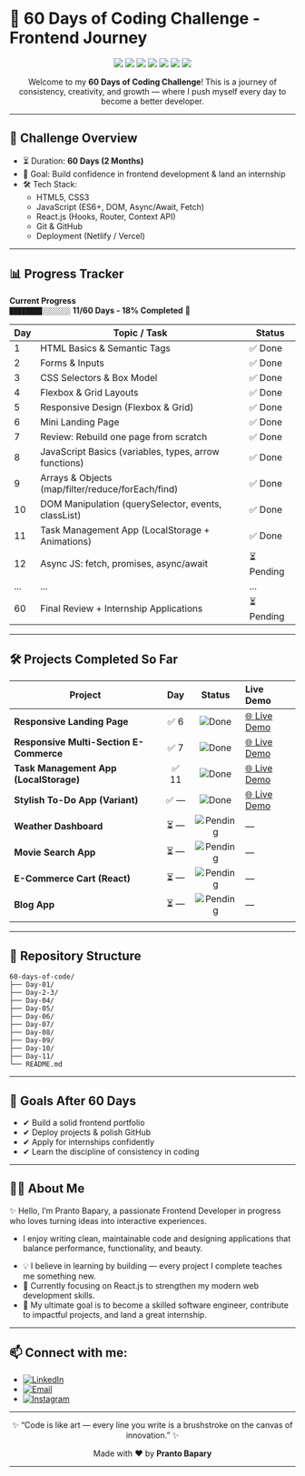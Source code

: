# 🚀 60 Days of Coding Challenge - Frontend Journey  

<p align="center">
  <img src="https://img.shields.io/badge/HTML5-E34F26?style=for-the-badge&logo=html5&logoColor=white" />
  <img src="https://img.shields.io/badge/CSS3-1572B6?style=for-the-badge&logo=css3&logoColor=white" />
  <img src="https://img.shields.io/badge/JavaScript-F7DF1E?style=for-the-badge&logo=javascript&logoColor=black" />
  <img src="https://img.shields.io/badge/React-20232A?style=for-the-badge&logo=react&logoColor=61DAFB" />
  <img src="https://img.shields.io/badge/Git-F05032?style=for-the-badge&logo=git&logoColor=white" />
  <img src="https://img.shields.io/badge/GitHub-181717?style=for-the-badge&logo=github&logoColor=white" />
  <img src="https://img.shields.io/badge/Netlify-00C7B7?style=for-the-badge&logo=netlify&logoColor=white" />
</p>

<p align="center">
  Welcome to my <b>60 Days of Coding Challenge</b>!  
  This is a journey of consistency, creativity, and growth — where I push myself every day to become a better developer.  
</p>

---

## 📅 Challenge Overview  

- ⏳ Duration: **60 Days (2 Months)**  
- 🎯 Goal: Build confidence in frontend development & land an internship  
- 🛠️ Tech Stack:
  - HTML5, CSS3  
  - JavaScript (ES6+, DOM, Async/Await, Fetch)  
  - React.js (Hooks, Router, Context API)  
  - Git & GitHub  
  - Deployment (Netlify / Vercel)  

---

## 📊 Progress Tracker  

**Current Progress**  
`████████░░░░░░░` **11/60 Days - 18% Completed** 🎉  

| Day | Topic / Task                                           | Status     |
| --- | ------------------------------------------------------ | ---------- |
| 1   | HTML Basics & Semantic Tags                            | ✅ Done   |
| 2   | Forms & Inputs                                         | ✅ Done   |
| 3   | CSS Selectors & Box Model                              | ✅ Done   |
| 4   | Flexbox & Grid Layouts                                 | ✅ Done   |
| 5   | Responsive Design (Flexbox & Grid)                     | ✅ Done   |
| 6   | Mini Landing Page                                      | ✅ Done   |
| 7   | Review: Rebuild one page from scratch                  | ✅ Done   |
| 8   | JavaScript Basics (variables, types, arrow functions)  | ✅ Done   |
| 9   | Arrays & Objects (map/filter/reduce/forEach/find)      | ✅ Done   |
| 10  | DOM Manipulation (querySelector, events, classList)    | ✅ Done   |
| 11  | Task Management App (LocalStorage + Animations)        | ✅ Done   |
| 12  | Async JS: fetch, promises, async/await                 | ⏳ Pending |
| ... | ...                                                    | ...        |
| 60  | Final Review + Internship Applications                 | ⏳ Pending |

---

## 🛠️ Projects Completed So Far  

| Project                                 |  Day |                             Status                             | Live Demo                                                 |
| --------------------------------------- | :--: | :------------------------------------------------------------: | :-------------------------------------------------------- |
| **Responsive Landing Page**             |  ✅ 6 |  ![Done](https://img.shields.io/badge/Status-Done-brightgreen) | [🌐 Live Demo](https://prantos-landing-page.netlify.app/) |
| **Responsive Multi-Section E-Commerce** |  ✅ 7 |  ![Done](https://img.shields.io/badge/Status-Done-brightgreen) | [🌐 Live Demo](https://leka-ecommerce.netlify.app/)       |
| **Task Management App (LocalStorage)**  | ✅ 11 |  ![Done](https://img.shields.io/badge/Status-Done-brightgreen) | [🌐 Live Demo](https://prantos-task-manager.netlify.app/) |
| **Stylish To-Do App (Variant)**         |  ✅ — |  ![Done](https://img.shields.io/badge/Status-Done-brightgreen) | [🌐 Live Demo](#)                                         |
| **Weather Dashboard**                   |  ⏳ — | ![Pending](https://img.shields.io/badge/Status-Pending-yellow) | —                                                         |
| **Movie Search App**                    |  ⏳ — | ![Pending](https://img.shields.io/badge/Status-Pending-yellow) | —                                                         |
| **E-Commerce Cart (React)**             |  ⏳ — | ![Pending](https://img.shields.io/badge/Status-Pending-yellow) | —                                                         |
| **Blog App**                            |  ⏳ — | ![Pending](https://img.shields.io/badge/Status-Pending-yellow) | —                                                         |
                                                      |
  

---

## 📂 Repository Structure  

```plaintext
60-days-of-code/
├── Day-01/
├── Day-2-3/
├── Day-04/
├── Day-05/
├── Day-06/
├── Day-07/
├── Day-08/
├── Day-09/
├── Day-10/
├── Day-11/
└── README.md
```

---
## 🌟 Goals After 60 Days

- ✔ Build a solid frontend portfolio
- ✔ Deploy projects & polish GitHub
- ✔ Apply for internships confidently
- ✔ Learn the discipline of consistency in coding
---

## 👨‍💻 About Me

✨ Hello, I’m Pranto Bapary, a passionate Frontend Developer in progress who loves turning ideas into interactive experiences.
* I enjoy writing clean, maintainable code and designing applications that balance performance, functionality, and beauty.

- 💡 I believe in learning by building — every project I complete teaches me something new.
- 🌱 Currently focusing on React.js to strengthen my modern web development skills.
- 🚀 My ultimate goal is to become a skilled software engineer, contribute to impactful projects, and land a great internship.
---

## 📫 Connect with me:

- [![LinkedIn](https://img.shields.io/badge/LinkedIn-blue?style=for-the-badge&logo=linkedin&logoColor=white)](https://www.linkedin.com/in/pranto-bapary)
- [![Email](https://img.shields.io/badge/Email-red?style=for-the-badge&logo=gmail&logoColor=white)](mailto:pranto.bapary01@gmail.com)
- [![Instagram](https://img.shields.io/badge/Instagram-purple?style=for-the-badge&logo=instagram&logoColor=white)](https://www.instagram.com/ashfe.pranto)

---

<p align="center"> ✨ “Code is like art — every line you write is a brushstroke on the canvas of innovation.”  ✨ </p> 
<p align="center"> Made with ❤️ by <b>Pranto Bapary</b> </p> 

---